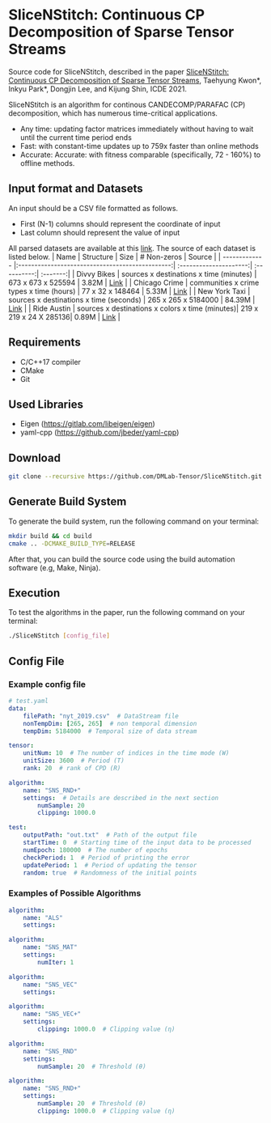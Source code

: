 # SliceNStitch: Continuous CP Decomposition of Sparse Tensor Streams

Source code for SliceNStitch, described in the paper [SliceNStitch: Continuous CP Decomposition of Sparse Tensor Streams](), Taehyung Kwon*, Inkyu Park*, Dongjin Lee, and Kijung Shin, ICDE 2021.

SliceNStitch is an algorithm for continous CANDECOMP/PARAFAC (CP) decomposition, which has numerous time-critical applications.
* Any time: updating factor matrices immediately without having to wait until the current time period ends
* Fast: with constant-time updates up to 759x faster than online methods
* Accurate: Accurate: with fitness comparable (specifically, 72 - 160%) to offline methods.

## Input format and Datasets

An input should be a CSV file formatted as follows.
- First (N-1) columns should represent the coordinate of input
- Last column should represent the value of input

All parsed datasets are available at this [link](https://www.dropbox.com/sh/lha0oevqos6jxn9/AAAz3Xkql2aKwcnKmX3kt357a?dl=0).
The source of each dataset is listed below.
| Name          | Structure                                       | Size                   | # Non-zeros | Source   |
| ------------- |:-----------------------------------------------:| :---------------------:| :----------:| :-------:|
| Divvy Bikes   | sources x destinations x time (minutes)         | 673 x 673 x 525594     | 3.82M       | [Link](https://www.divvybikes.com/system-data) |
| Chicago Crime | communities x crime types x time (hours)        | 77 x 32 x 148464       | 5.33M       | [Link](http://frostt.io/) |
| New York Taxi | sources x destinations x time (seconds)         | 265 x 265 x 5184000    | 84.39M      | [Link](https://www1.nyc.gov/site/tlc/about/tlc-trip-record-data.page) |
| Ride Austin   | sources x destinations x colors x time (minutes)| 219 x 219 x 24 X 285136| 0.89M       | [Link](https://data.world/andytryba/rideaustin) |

## Requirements

- C/C++17 compiler
- CMake
- Git

## Used Libraries

- Eigen (<https://gitlab.com/libeigen/eigen>)
- yaml-cpp (<https://github.com/jbeder/yaml-cpp>)

## Download

```bash
git clone --recursive https://github.com/DMLab-Tensor/SliceNStitch.git
```

## Generate Build System

To generate the build system, run the following command on your terminal:

```bash
mkdir build && cd build
cmake .. -DCMAKE_BUILD_TYPE=RELEASE
```

After that, you can build the source code using the build automation software (e.g, Make, Ninja).

## Execution

To test the algorithms in the paper, run the following command on your terminal:

```bash
./SliceNStitch [config_file]
```

## Config File

### Example config file

```yaml
# test.yaml
data:
    filePath: "nyt_2019.csv"  # DataStream file
    nonTempDim: [265, 265]  # non temporal dimension
    tempDim: 5184000  # Temporal size of data stream

tensor:
    unitNum: 10  # The number of indices in the time mode (W)
    unitSize: 3600  # Period (T)
    rank: 20  # rank of CPD (R)

algorithm:
    name: "SNS_RND+"
    settings:  # Details are described in the next section
        numSample: 20
        clipping: 1000.0

test:
    outputPath: "out.txt"  # Path of the output file
    startTime: 0  # Starting time of the input data to be processed
    numEpoch: 180000  # The number of epochs
    checkPeriod: 1  # Period of printing the error
    updatePeriod: 1  # Period of updating the tensor
    random: true  # Randomness of the initial points
```

### Examples of Possible Algorithms

```yaml
algorithm:
    name: "ALS"
    settings:
```

```yaml
algorithm:
    name: "SNS_MAT"
    settings:
        numIter: 1
```

```yaml
algorithm:
    name: "SNS_VEC"
    settings:
```

```yaml
algorithm:
    name: "SNS_VEC+"
    settings:
        clipping: 1000.0  # Clipping value (η)
```

```yaml
algorithm:
    name: "SNS_RND"
    settings:
        numSample: 20  # Threshold (θ)
```

```yaml
algorithm:
    name: "SNS_RND+"
    settings:
        numSample: 20  # Threshold (θ)
        clipping: 1000.0  # Clipping value (η)
```
